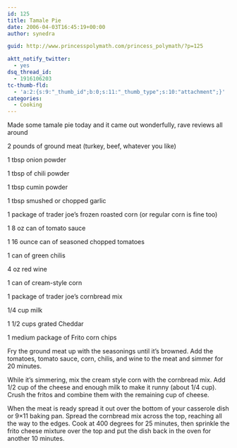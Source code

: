 ```yaml
---
id: 125
title: Tamale Pie
date: 2006-04-03T16:45:19+00:00
author: synedra

guid: http://www.princesspolymath.com/princess_polymath/?p=125

aktt_notify_twitter:
  - yes
dsq_thread_id:
  - 1916106203
tc-thumb-fld:
  - 'a:2:{s:9:"_thumb_id";b:0;s:11:"_thumb_type";s:10:"attachment";}'
categories:
  - Cooking
---
```

Made some tamale pie today and it came out wonderfully, rave reviews all around
  
2 pounds of ground meat (turkey, beef, whatever you like)
  
1 tbsp onion powder
  
1 tbsp of chili powder
  
1 tbsp cumin powder
  
1 tbsp smushed or chopped garlic
  
1 package of trader joe&#8217;s frozen roasted corn (or regular corn is fine too)
  
1 8 oz can of tomato sauce
  
1 16 ounce can of seasoned chopped tomatoes
  
1 can of green chilis
  
4 oz red wine
  
1 can of cream-style corn
  
1 package of trader joe&#8217;s cornbread mix
  
1/4 cup milk
  
1 1/2 cups grated Cheddar
  
1 medium package of Frito corn chips
  
Fry the ground meat up with the seasonings until it&#8217;s browned. Add the tomatoes, tomato sauce, corn, chilis, and wine to the meat and simmer for 20 minutes.
  
While it&#8217;s simmering, mix the cream style corn with the cornbread mix. Add 1/2 cup of the cheese and enough milk to make it runny (about 1/4 cup). Crush the fritos and combine them with the remaining cup of cheese.
  
When the meat is ready spread it out over the bottom of your casserole dish or 9&#215;11 baking pan. Spread the cornbread mix across the top, reaching all the way to the edges. Cook at 400 degrees for 25 minutes, then sprinkle the frito cheese mixture over the top and put the dish back in the oven for another 10 minutes.